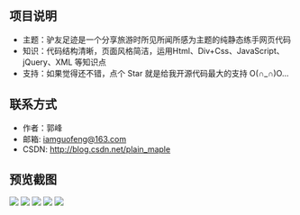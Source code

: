 项目说明
------

* 主题：驴友足迹是一个分享旅游时所见所闻所感为主题的纯静态练手网页代码
* 知识：代码结构清晰，页面风格简洁，运用Html、Div+Css、JavaScript、jQuery、XML 等知识点
* 支持：如果觉得还不错，点个 Star 就是给我开源代码最大的支持 O(∩_∩)O...

联系方式
------
* 作者：郭峰
* 邮箱: iamguofeng@163.com 
* CSDN: http://blog.csdn.net/plain_maple

预览截图
------
<img src="https://github.com/iamguofeng/TourFootprint/raw/master/截图/首页 (1).jpg"  />
<img src="https://github.com/iamguofeng/TourFootprint/raw/master/截图/首页 (2).png"  />
<img src="https://github.com/iamguofeng/TourFootprint/raw/master/截图/景廊.png"  />
<img src="https://github.com/iamguofeng/TourFootprint/raw/master/截图/感悟.png"  />
<img src="https://github.com/iamguofeng/TourFootprint/raw/master/截图/注册.png"  />
